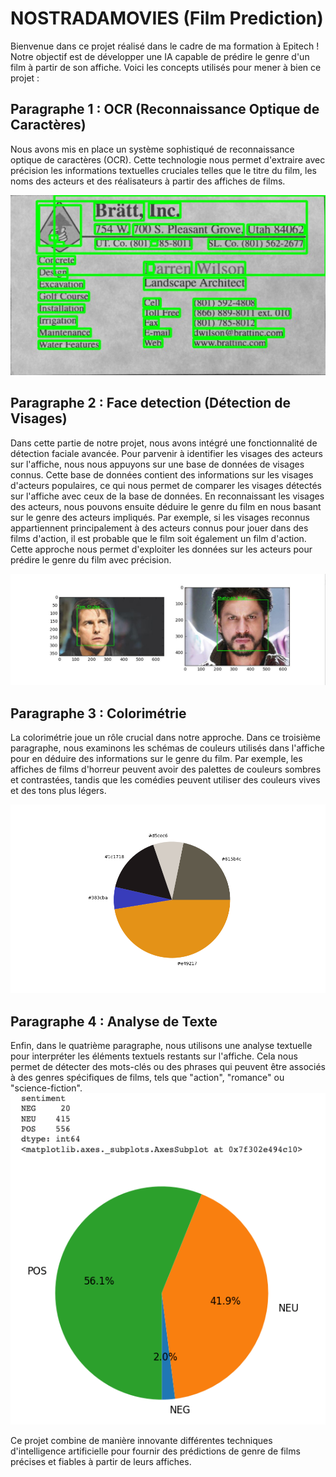 # NOSTRADAMOVIES (Film Prediction)
Bienvenue dans ce projet réalisé dans le cadre de ma formation à Epitech ! Notre objectif est de développer une IA capable de prédire le genre d'un film à partir de son affiche.
Voici les concepts utilisés pour mener à bien ce projet :

## Paragraphe 1 : OCR (Reconnaissance Optique de Caractères)
Nous avons mis en place un système sophistiqué de reconnaissance optique de caractères (OCR). Cette technologie nous permet d'extraire avec précision les informations textuelles cruciales telles que le titre du film, les noms des acteurs et des réalisateurs à partir des affiches de films.

![Nom de l'image](OCR/imgs/working_text_analyse.jpg)

## Paragraphe 2 : Face detection (Détection de Visages)
Dans cette partie de notre projet, nous avons intégré une fonctionnalité de détection faciale avancée. Pour parvenir à identifier les visages des acteurs sur l'affiche, nous nous appuyons sur une base de données de visages connus. Cette base de données contient des informations sur les visages d'acteurs populaires, ce qui nous permet de comparer les visages détectés sur l'affiche avec ceux de la base de données. En reconnaissant les visages des acteurs, nous pouvons ensuite déduire le genre du film en nous basant sur le genre des acteurs impliqués. Par exemple, si les visages reconnus appartiennent principalement à des acteurs connus pour jouer dans des films d'action, il est probable que le film soit également un film d'action. Cette approche nous permet d'exploiter les données sur les acteurs pour prédire le genre du film avec précision.

![Nom de l'image](Face_Detection/img/image_working.jpg)

## Paragraphe 3 : Colorimétrie
La colorimétrie joue un rôle crucial dans notre approche. Dans ce troisième paragraphe, nous examinons les schémas de couleurs utilisés dans l'affiche pour en déduire des informations sur le genre du film. Par exemple, les affiches de films d'horreur peuvent avoir des palettes de couleurs sombres et contrastées, tandis que les comédies peuvent utiliser des couleurs vives et des tons plus légers.

![Nom de l'image](Colorimetrie/color_analysis_report.png)

## Paragraphe 4 : Analyse de Texte
Enfin, dans le quatrième paragraphe, nous utilisons une analyse textuelle pour interpréter les éléments textuels restants sur l'affiche. Cela nous permet de détecter des mots-clés ou des phrases qui peuvent être associés à des genres spécifiques de films, tels que "action", "romance" ou "science-fiction".
![Nom de l'image](text_analyze/sentiment-result.png)

Ce projet combine de manière innovante différentes techniques d'intelligence artificielle pour fournir des prédictions de genre de films précises et fiables à partir de leurs affiches.


